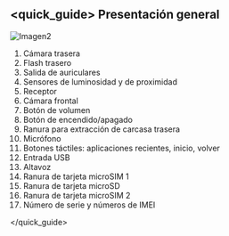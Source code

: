 ## <quick_guide> Presentación general

![Imagen2](http://static.energysistem.com/images/manuals/42499/565ffb83c551c.jpg)

1. Cámara trasera
2. Flash trasero
3. Salida de auriculares
4. Sensores de luminosidad y de proximidad
5. Receptor
6. Cámara frontal
7. Botón de volumen
8. Botón de encendido/apagado
9. Ranura para extracción de carcasa trasera
10. Micrófono
11. Botones táctiles: aplicaciones recientes, inicio, volver
12. Entrada USB
13. Altavoz
14. Ranura de tarjeta microSIM 1
15. Ranura de tarjeta microSD
16. Ranura de tarjeta microSIM 2
17. Número de serie y números de IMEI


</quick_guide>

